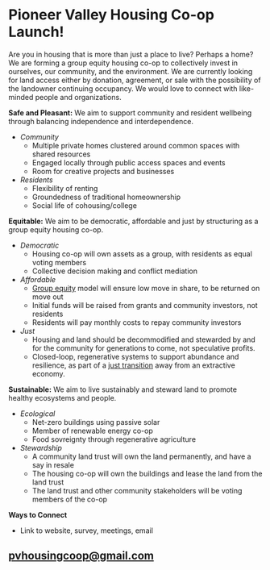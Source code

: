 # Pioneer Valley Housing Co-op Launch!

Are you in housing that is more than just a place to live? Perhaps a home? We are forming a group equity housing co-op to collectively invest in ourselves, our community, and the environment. We are currently looking for land access either by donation, agreement, or sale with the possibility of the landowner continuing occupancy. We would love to connect with like-minded people and organizations. 

**Safe and Pleasant:** We aim to support community and resident wellbeing through balancing independence and interdependence.
* *Community*
  * Multiple private homes clustered around common spaces with shared resources  
  * Engaged locally through public access spaces and events
  * Room for creative projects and businesses
* *Residents*
  * Flexibility of renting
  * Groundedness of traditional homeownership 
  * Social life of cohousing/college

**Equitable:** We aim to be democratic, affordable and just by structuring as a group equity housing co-op. 
* *Democratic*
  * Housing co-op will own assets as a group, with residents as equal voting members
  * Collective decision making and conflict mediation
* *Affordable* 
  * [Group equity](https://www.nasco.coop/development/handbook/equity) model will ensure low move in share, to be returned on move out
  * Initial funds will be raised from grants and community investors, not residents
  * Residents will pay monthly costs to repay community investors 
* *Just*
  * Housing and land should be decommodified and stewarded by and for the community for generations to come, not speculative profits.
  * Closed-loop, regenerative systems to support abundance and resilience, as part of a [just transition](https://movementgeneration.org/wp-content/uploads/2016/11/JT_booklet_English_SPREADs_web.pdf) away from an extractive economy.

**Sustainable:** We aim to live sustainably and steward land to promote healthy ecosystems and people.
* *Ecological*
  * Net-zero buildings using passive solar 
  * Member of renewable energy co-op
  * Food sovreignty through regenerative agriculture 
* *Stewardship*
  * A community land trust will own the land permanently, and have a say in resale
  * The housing co-op will own the buildings and lease the land from the land trust
  * The land trust and other community stakeholders will be voting members of the co-op 

**Ways to Connect**
* Link to website, survey, meetings, email 
## [pvhousingcoop@gmail.com](pvhousingcoop@gmail.com)
